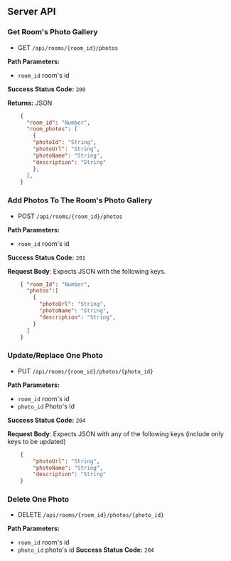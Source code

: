 ## Server API

### Get Room's Photo Gallery
  * GET `/api/rooms/{room_id}/photos`

**Path Parameters:**
  * `room_id` room's id

**Success Status Code:** `200`

**Returns:** JSON

```json
    {
      "room_id": "Number",
      "room_photos": [
        {
        "photoId": "String",
        "photoUrl": "String",
        "photoName": "String",
        "description": "String"
        },
      ],
    }
```

### Add Photos To The Room's Photo Gallery
  * POST `/api/rooms/{room_id}/photos`

**Path Parameters:**
  * `room_id` room's id

**Success Status Code:** `201`

**Request Body**: Expects JSON with the following keys.

```json
    { "room_Id": "Number",
      "photos":[
        {
          "photoUrl": "String",
          "photoName": "String",
          "description": "String",
        }
      ]
    }
```


### Update/Replace One Photo
  * PUT `/api/rooms/{room_id}/photos/{photo_id}`

**Path Parameters:**
  * `room_id` room's id
  * `photo_id` Photo's Id

**Success Status Code:** `204`

**Request Body**: Expects JSON with any of the following keys (include only keys to be updated)

```json
    {
        "photoUrl": "String",
        "photoName": "String",
        "description": "String"
    }
```

### Delete One Photo
  * DELETE `/api/rooms/{room_id}/photos/{photo_id}`

**Path Parameters:**
  * `room_id` room's id
  * `photo_id` photo's id
**Success Status Code:** `204`



